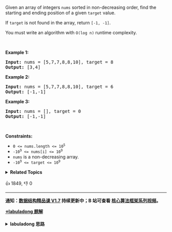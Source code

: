 <p>Given an array of integers <code>nums</code> sorted in non-decreasing order, find the starting and ending position of a given <code>target</code> value.</p>

<p>If <code>target</code> is not found in the array, return <code>[-1, -1]</code>.</p>

<p>You must&nbsp;write an algorithm with&nbsp;<code>O(log n)</code> runtime complexity.</p>

<p>&nbsp;</p>
<p><strong>Example 1:</strong></p>
<pre><strong>Input:</strong> nums = [5,7,7,8,8,10], target = 8
<strong>Output:</strong> [3,4]
</pre><p><strong>Example 2:</strong></p>
<pre><strong>Input:</strong> nums = [5,7,7,8,8,10], target = 6
<strong>Output:</strong> [-1,-1]
</pre><p><strong>Example 3:</strong></p>
<pre><strong>Input:</strong> nums = [], target = 0
<strong>Output:</strong> [-1,-1]
</pre>
<p>&nbsp;</p>
<p><strong>Constraints:</strong></p>

<ul>
	<li><code>0 &lt;= nums.length &lt;= 10<sup>5</sup></code></li>
	<li><code>-10<sup>9</sup>&nbsp;&lt;= nums[i]&nbsp;&lt;= 10<sup>9</sup></code></li>
	<li><code>nums</code> is a non-decreasing array.</li>
	<li><code>-10<sup>9</sup>&nbsp;&lt;= target&nbsp;&lt;= 10<sup>9</sup></code></li>
</ul>
<details><summary><strong>Related Topics</strong></summary>数组 | 二分查找</details><br>

<div>👍 1849, 👎 0</div>

<div id="labuladong"><hr>

**通知：[数据结构精品课 V1.7](https://aep.h5.xeknow.com/s/1XJHEO) 持续更新中；B 站可查看 [核心算法框架系列视频](https://space.bilibili.com/14089380/channel/series)。**



<p><strong><a href="https://labuladong.github.io/article?qno=34" target="_blank">⭐️labuladong 题解</a></strong></p>
<details><summary><strong>labuladong 思路</strong></summary>

## 基本思路

> 本文有视频版：[二分搜索核心框架套路](https://www.bilibili.com/video/BV1Gt4y1b79Q)

PS：这道题在[《算法小抄》](https://mp.weixin.qq.com/s/tUSovvogbR9StkPWb75fUw) 的第 71 页。

二分搜索的难点就在于如何搜索左侧边界和右侧边界，代码的边界的控制非常考验你的微操，这也是很多人知道二分搜索原理但是很难写对代码的原因。

[二分搜索框架详解](https://labuladong.github.io/article/fname.html?fname=二分查找详解) 专门花了很大篇幅讨论如何写对二分搜索算法，总结来说：

写对二分搜索的关键在于搞清楚搜索边界，到底是开区间还是闭区间？到底应该往左侧收敛还是应该往右侧收敛？

深入的探讨请看详细题解。

**详细题解：[我写了首诗，把二分搜索算法变成了默写题](https://labuladong.github.io/article/fname.html?fname=二分查找详解)**

**标签：[二分搜索](https://mp.weixin.qq.com/mp/appmsgalbum?__biz=MzAxODQxMDM0Mw==&action=getalbum&album_id=2120601117519675393)**

## 解法代码

```java
class Solution {
    public int[] searchRange(int[] nums, int target) {
        return new int[]{left_bound(nums, target), right_bound(nums, target)};
    }

    int left_bound(int[] nums, int target) {
        int left = 0, right = nums.length - 1;
        // 搜索区间为 [left, right]
        while (left <= right) {
            int mid = left + (right - left) / 2;
            if (nums[mid] < target) {
                // 搜索区间变为 [mid+1, right]
                left = mid + 1;
            } else if (nums[mid] > target) {
                // 搜索区间变为 [left, mid-1]
                right = mid - 1;
            } else if (nums[mid] == target) {
                // 收缩右侧边界
                right = mid - 1;
            }
        }
        // 检查出界情况
        if (left >= nums.length || nums[left] != target) {/**<extend up -300>

![](https://labuladong.github.io/algo/images/二分查找/2.jpg)
*/
            return -1;
        }
        return left;
    }

    int right_bound(int[] nums, int target) {
        int left = 0, right = nums.length - 1;
        while (left <= right) {
            int mid = left + (right - left) / 2;
            if (nums[mid] < target) {
                left = mid + 1;
            } else if (nums[mid] > target) {
                right = mid - 1;
            } else if (nums[mid] == target) {
                // 这里改成收缩左侧边界即可
                left = mid + 1;
            }
        }
        // 这里改为检查 right 越界的情况，见下图
        if (right < 0 || nums[right] != target) {/**<extend up -300>

![](https://labuladong.github.io/algo/images/二分查找/4.jpg)
*/
            return -1;
        }
        return right;
    }
}
```

**类似题目**：
  - [704. 二分查找 🟢](/problems/binary-search)
  - [剑指 Offer 53 - I. 在排序数组中查找数字 I 🟢](/problems/zai-pai-xu-shu-zu-zhong-cha-zhao-shu-zi-lcof)

</details>
</div>




